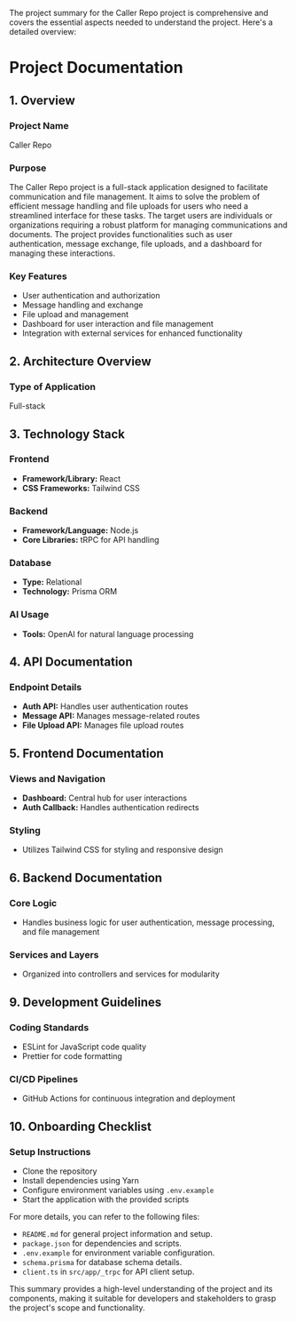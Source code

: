 The project summary for the Caller Repo project is comprehensive and covers the essential aspects needed to understand the project. Here's a detailed overview:

# Project Documentation

## 1. Overview
### Project Name
Caller Repo

### Purpose
The Caller Repo project is a full-stack application designed to facilitate communication and file management. It aims to solve the problem of efficient message handling and file uploads for users who need a streamlined interface for these tasks. The target users are individuals or organizations requiring a robust platform for managing communications and documents. The project provides functionalities such as user authentication, message exchange, file uploads, and a dashboard for managing these interactions.

### Key Features
- User authentication and authorization
- Message handling and exchange
- File upload and management
- Dashboard for user interaction and file management
- Integration with external services for enhanced functionality

## 2. Architecture Overview
### Type of Application
Full-stack

## 3. Technology Stack
### Frontend
- **Framework/Library:** React
- **CSS Frameworks:** Tailwind CSS

### Backend
- **Framework/Language:** Node.js
- **Core Libraries:** tRPC for API handling

### Database
- **Type:** Relational
- **Technology:** Prisma ORM

### AI Usage
- **Tools:** OpenAI for natural language processing

## 4. API Documentation
### Endpoint Details
- **Auth API:** Handles user authentication routes
- **Message API:** Manages message-related routes
- **File Upload API:** Manages file upload routes

## 5. Frontend Documentation
### Views and Navigation
- **Dashboard:** Central hub for user interactions
- **Auth Callback:** Handles authentication redirects

### Styling
- Utilizes Tailwind CSS for styling and responsive design

## 6. Backend Documentation
### Core Logic
- Handles business logic for user authentication, message processing, and file management

### Services and Layers
- Organized into controllers and services for modularity

## 9. Development Guidelines
### Coding Standards
- ESLint for JavaScript code quality
- Prettier for code formatting

### CI/CD Pipelines
- GitHub Actions for continuous integration and deployment

## 10. Onboarding Checklist
### Setup Instructions
- Clone the repository
- Install dependencies using Yarn
- Configure environment variables using `.env.example`
- Start the application with the provided scripts

For more details, you can refer to the following files:
- `README.md` for general project information and setup.
- `package.json` for dependencies and scripts.
- `.env.example` for environment variable configuration.
- `schema.prisma` for database schema details.
- `client.ts` in `src/app/_trpc` for API client setup.

This summary provides a high-level understanding of the project and its components, making it suitable for developers and stakeholders to grasp the project's scope and functionality.